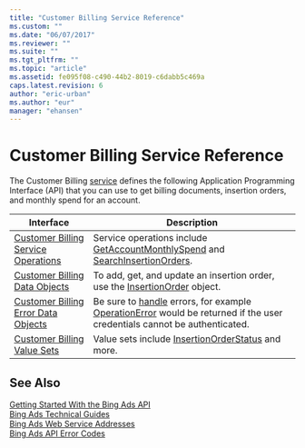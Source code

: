 ```yaml
---
title: "Customer Billing Service Reference"
ms.custom: ""
ms.date: "06/07/2017"
ms.reviewer: ""
ms.suite: ""
ms.tgt_pltfrm: ""
ms.topic: "article"
ms.assetid: fe095f08-c490-44b2-8019-c6dabb5c469a
caps.latest.revision: 6
author: "eric-urban"
ms.author: "eur"
manager: "ehansen"
---
```

# Customer Billing Service Reference
The Customer Billing [service](~/concepts/bing-ads-web-service-addresses.md) defines the following Application Programming Interface (API) that you can use to get billing documents, insertion orders, and monthly spend for an account.

|Interface|Description|
|---------|---------|
|[Customer Billing Service Operations](../billing-api/customer-billing-service-operations.md)|Service operations include [GetAccountMonthlySpend](../billing-api/getaccountmonthlyspend-service-operation.md) and [SearchInsertionOrders](../billing-api/searchinsertionorders-service-operation.md).|
|[Customer Billing Data Objects](../billing-api/customer-billing-data-objects.md)|To add, get, and update an insertion order, use the [InsertionOrder](../billing-api/insertionorder-data-object.md) object.|
|[Customer Billing Error Data Objects](../billing-api/customer-billing-error-data-objects.md)|Be sure to [handle](~/concepts/handling-service-errors-and-exceptions.md) errors, for example [OperationError](../billing-api/operationerror-data-object.md) would be returned if the user credentials cannot be authenticated.|
|[Customer Billing Value Sets](../billing-api/customer-billing-value-sets.md)|Value sets include [InsertionOrderStatus](../billing-api/insertionorderstatus-value-set.md) and more.|

## See Also
[Getting Started With the Bing Ads API](~/concepts/getting-started-with-the-https://msdn.microsoft.com/library/bing-ads-api.md)  
[Bing Ads Technical Guides](~/concepts/bing-ads-technical-guides.md)  
[Bing Ads Web Service Addresses](~/concepts/bing-ads-web-service-addresses.md)  
[Bing Ads API Error Codes](~/concepts/bing-ads-operation-error-codes.md)  
